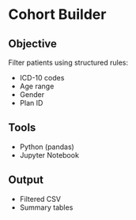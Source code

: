# Cohort Builder

## Objective
Filter patients using structured rules:
- ICD-10 codes
- Age range
- Gender
- Plan ID

## Tools
- Python (pandas)
- Jupyter Notebook

## Output
- Filtered CSV
- Summary tables
